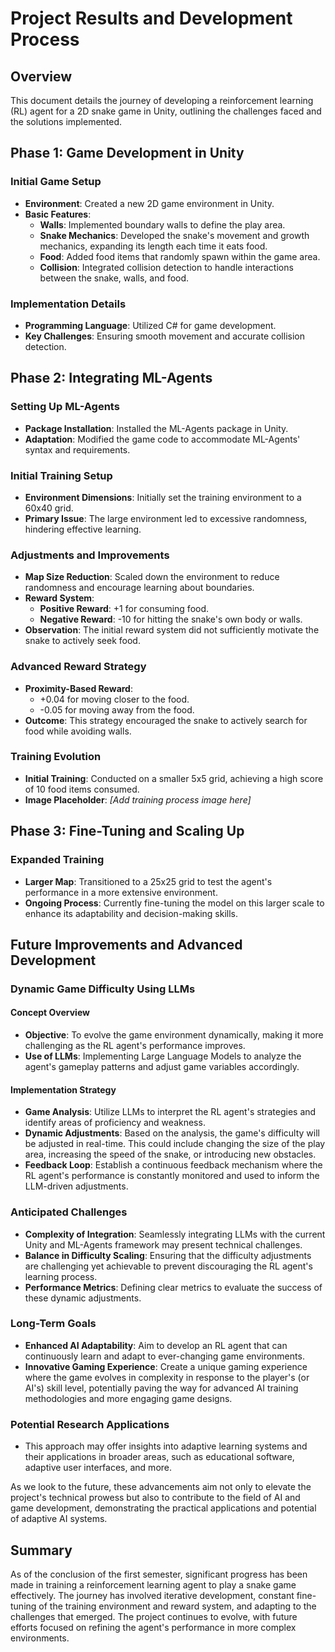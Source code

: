# Project Results and Development Process

## Overview

This document details the journey of developing a reinforcement learning (RL) agent for a 2D snake game in Unity, outlining the challenges faced and the solutions implemented.

## Phase 1: Game Development in Unity

### Initial Game Setup
- **Environment**: Created a new 2D game environment in Unity.
- **Basic Features**:
  - **Walls**: Implemented boundary walls to define the play area.
  - **Snake Mechanics**: Developed the snake's movement and growth mechanics, expanding its length each time it eats food.
  - **Food**: Added food items that randomly spawn within the game area.
  - **Collision**: Integrated collision detection to handle interactions between the snake, walls, and food.

### Implementation Details
- **Programming Language**: Utilized C# for game development.
- **Key Challenges**: Ensuring smooth movement and accurate collision detection.

## Phase 2: Integrating ML-Agents

### Setting Up ML-Agents
- **Package Installation**: Installed the ML-Agents package in Unity.
- **Adaptation**: Modified the game code to accommodate ML-Agents' syntax and requirements.

### Initial Training Setup
- **Environment Dimensions**: Initially set the training environment to a 60x40 grid.
- **Primary Issue**: The large environment led to excessive randomness, hindering effective learning.

### Adjustments and Improvements
- **Map Size Reduction**: Scaled down the environment to reduce randomness and encourage learning about boundaries.
- **Reward System**:
  - **Positive Reward**: +1 for consuming food.
  - **Negative Reward**: -10 for hitting the snake's own body or walls.
- **Observation**: The initial reward system did not sufficiently motivate the snake to actively seek food.

### Advanced Reward Strategy
- **Proximity-Based Reward**: 
  - +0.04 for moving closer to the food.
  - -0.05 for moving away from the food.
- **Outcome**: This strategy encouraged the snake to actively search for food while avoiding walls.

### Training Evolution
- **Initial Training**: Conducted on a smaller 5x5 grid, achieving a high score of 10 food items consumed.
- **Image Placeholder**: *\[Add training process image here\]*

## Phase 3: Fine-Tuning and Scaling Up

### Expanded Training
- **Larger Map**: Transitioned to a 25x25 grid to test the agent's performance in a more extensive environment.
- **Ongoing Process**: Currently fine-tuning the model on this larger scale to enhance its adaptability and decision-making skills.

## Future Improvements and Advanced Development

### Dynamic Game Difficulty Using LLMs

#### Concept Overview
- **Objective**: To evolve the game environment dynamically, making it more challenging as the RL agent's performance improves.
- **Use of LLMs**: Implementing Large Language Models to analyze the agent's gameplay patterns and adjust game variables accordingly.

#### Implementation Strategy
- **Game Analysis**: Utilize LLMs to interpret the RL agent's strategies and identify areas of proficiency and weakness.
- **Dynamic Adjustments**: Based on the analysis, the game's difficulty will be adjusted in real-time. This could include changing the size of the play area, increasing the speed of the snake, or introducing new obstacles.
- **Feedback Loop**: Establish a continuous feedback mechanism where the RL agent's performance is constantly monitored and used to inform the LLM-driven adjustments.

### Anticipated Challenges
- **Complexity of Integration**: Seamlessly integrating LLMs with the current Unity and ML-Agents framework may present technical challenges.
- **Balance in Difficulty Scaling**: Ensuring that the difficulty adjustments are challenging yet achievable to prevent discouraging the RL agent's learning process.
- **Performance Metrics**: Defining clear metrics to evaluate the success of these dynamic adjustments.

### Long-Term Goals
- **Enhanced AI Adaptability**: Aim to develop an RL agent that can continuously learn and adapt to ever-changing game environments.
- **Innovative Gaming Experience**: Create a unique gaming experience where the game evolves in complexity in response to the player's (or AI's) skill level, potentially paving the way for advanced AI training methodologies and more engaging game designs.

### Potential Research Applications
- This approach may offer insights into adaptive learning systems and their applications in broader areas, such as educational software, adaptive user interfaces, and more.

As we look to the future, these advancements aim not only to elevate the project's technical prowess but also to contribute to the field of AI and game development, demonstrating the practical applications and potential of adaptive AI systems.

## Summary

As of the conclusion of the first semester, significant progress has been made in training a reinforcement learning agent to play a snake game effectively. The journey has involved iterative development, constant fine-tuning of the training environment and reward system, and adapting to the challenges that emerged. The project continues to evolve, with future efforts focused on refining the agent's performance in more complex environments.

